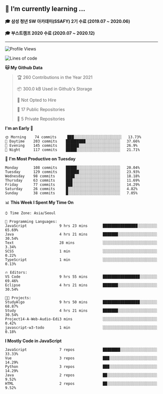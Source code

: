 ## 🌱 I’m currently learning ...

**🎓 삼성 청년 SW 아카데미(SSAFY) 2기 수료 (2019.07 ~ 2020.06)**

**🎓 부스트캠프 2020 수료 (2020.07 ~ 2020.12)**
 
-----

<!--START_SECTION:waka-->
![Profile Views](http://img.shields.io/badge/Profile%20Views-5-blue)

![Lines of code](https://img.shields.io/badge/From%20Hello%20World%20I%27ve%20Written-2.9%20million%20lines%20of%20code-blue)

**🐱 My Github Data** 

> 🏆 260 Contributions in the Year 2021
 > 
> 📦 300.0 kB Used in Github's Storage 
 > 
> 🚫 Not Opted to Hire
 > 
> 📜 17 Public Repositories 
 > 
> 🔑 5 Private Repositories  
 > 
**I'm an Early 🐤** 

```text
🌞 Morning    74 commits     ███░░░░░░░░░░░░░░░░░░░░░░   13.73% 
🌆 Daytime    203 commits    █████████░░░░░░░░░░░░░░░░   37.66% 
🌃 Evening    145 commits    ██████░░░░░░░░░░░░░░░░░░░   26.9% 
🌙 Night      117 commits    █████░░░░░░░░░░░░░░░░░░░░   21.71%

```
📅 **I'm Most Productive on Tuesday** 

```text
Monday       108 commits    █████░░░░░░░░░░░░░░░░░░░░   20.04% 
Tuesday      129 commits    ██████░░░░░░░░░░░░░░░░░░░   23.93% 
Wednesday    98 commits     ████░░░░░░░░░░░░░░░░░░░░░   18.18% 
Thursday     63 commits     ███░░░░░░░░░░░░░░░░░░░░░░   11.69% 
Friday       77 commits     ███░░░░░░░░░░░░░░░░░░░░░░   14.29% 
Saturday     26 commits     █░░░░░░░░░░░░░░░░░░░░░░░░   4.82% 
Sunday       38 commits     █░░░░░░░░░░░░░░░░░░░░░░░░   7.05%

```


📊 **This Week I Spent My Time On** 

```text
⌚︎ Time Zone: Asia/Seoul

💬 Programming Languages: 
JavaScript               9 hrs 23 mins       ████████████████░░░░░░░░░   65.69% 
Java                     4 hrs 21 mins       ███████░░░░░░░░░░░░░░░░░░   30.54% 
Text                     28 mins             ░░░░░░░░░░░░░░░░░░░░░░░░░   3.34% 
SCSS                     1 min               ░░░░░░░░░░░░░░░░░░░░░░░░░   0.22% 
TypeScript               1 min               ░░░░░░░░░░░░░░░░░░░░░░░░░   0.13%

🔥 Editors: 
VS Code                  9 hrs 55 mins       █████████████████░░░░░░░░   69.46% 
Eclipse                  4 hrs 21 mins       ███████░░░░░░░░░░░░░░░░░░   30.54%

🐱‍💻 Projects: 
StudyAlgo                9 hrs 50 mins       █████████████████░░░░░░░░   68.87% 
Study                    4 hrs 21 mins       ███████░░░░░░░░░░░░░░░░░░   30.54% 
Project14-A-Web-Audio-Edi3 mins              ░░░░░░░░░░░░░░░░░░░░░░░░░   0.42% 
javascript-w3-todo       1 min               ░░░░░░░░░░░░░░░░░░░░░░░░░   0.18%

```

**I Mostly Code in JavaScript** 

```text
JavaScript               7 repos             ████████░░░░░░░░░░░░░░░░░   33.33% 
Vue                      3 repos             ███░░░░░░░░░░░░░░░░░░░░░░   14.29% 
Python                   3 repos             ███░░░░░░░░░░░░░░░░░░░░░░   14.29% 
Java                     2 repos             ██░░░░░░░░░░░░░░░░░░░░░░░   9.52% 
HTML                     2 repos             ██░░░░░░░░░░░░░░░░░░░░░░░   9.52%

```



<!--END_SECTION:waka-->
